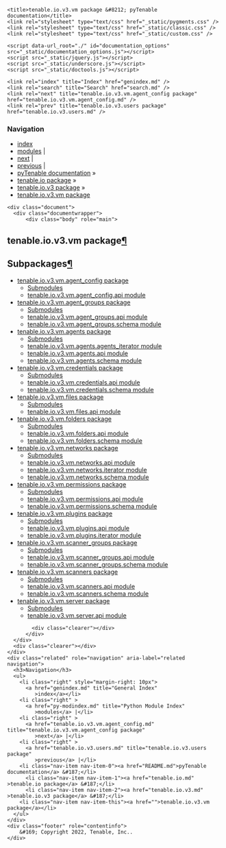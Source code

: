 
<!DOCTYPE html>

<html lang="en">
  <head>
    <meta charset="utf-8" />
    <meta name="viewport" content="width=device-width, initial-scale=1.0" /><meta name="generator" content="Docutils 0.17.1: http://docutils.sourceforge.net/" />

    <title>tenable.io.v3.vm package &#8212; pyTenable  documentation</title>
    <link rel="stylesheet" type="text/css" href="_static/pygments.css" />
    <link rel="stylesheet" type="text/css" href="_static/classic.css" />
    <link rel="stylesheet" type="text/css" href="_static/custom.css" />
    
    <script data-url_root="./" id="documentation_options" src="_static/documentation_options.js"></script>
    <script src="_static/jquery.js"></script>
    <script src="_static/underscore.js"></script>
    <script src="_static/doctools.js"></script>
    
    <link rel="index" title="Index" href="genindex.md" />
    <link rel="search" title="Search" href="search.md" />
    <link rel="next" title="tenable.io.v3.vm.agent_config package" href="tenable.io.v3.vm.agent_config.md" />
    <link rel="prev" title="tenable.io.v3.users package" href="tenable.io.v3.users.md" /> 
  </head><body>
    <div class="related" role="navigation" aria-label="related navigation">
      <h3>Navigation</h3>
      <ul>
        <li class="right" style="margin-right: 10px">
          <a href="genindex.md" title="General Index"
             accesskey="I">index</a></li>
        <li class="right" >
          <a href="py-modindex.md" title="Python Module Index"
             >modules</a> |</li>
        <li class="right" >
          <a href="tenable.io.v3.vm.agent_config.md" title="tenable.io.v3.vm.agent_config package"
             accesskey="N">next</a> |</li>
        <li class="right" >
          <a href="tenable.io.v3.users.md" title="tenable.io.v3.users package"
             accesskey="P">previous</a> |</li>
        <li class="nav-item nav-item-0"><a href="README.md">pyTenable  documentation</a> &#187;</li>
          <li class="nav-item nav-item-1"><a href="tenable.io.md" >tenable.io package</a> &#187;</li>
          <li class="nav-item nav-item-2"><a href="tenable.io.v3.md" accesskey="U">tenable.io.v3 package</a> &#187;</li>
        <li class="nav-item nav-item-this"><a href="">tenable.io.v3.vm package</a></li> 
      </ul>
    </div>  

    <div class="document">
      <div class="documentwrapper">
          <div class="body" role="main">
            
  <section id="module-tenable.io.v3.vm">
<span id="tenable-io-v3-vm-package"></span><h1>tenable.io.v3.vm package<a class="headerlink" href="#module-tenable.io.v3.vm" title="Permalink to this headline">¶</a></h1>
<section id="subpackages">
<h2>Subpackages<a class="headerlink" href="#subpackages" title="Permalink to this headline">¶</a></h2>
<div class="toctree-wrapper compound">
<ul>
<li class="toctree-l1"><a class="reference internal" href="tenable.io.v3.vm.agent_config.md">tenable.io.v3.vm.agent_config package</a><ul>
<li class="toctree-l2"><a class="reference internal" href="tenable.io.v3.vm.agent_config.md#submodules">Submodules</a></li>
<li class="toctree-l2"><a class="reference internal" href="tenable.io.v3.vm.agent_config.md#module-tenable.io.v3.vm.agent_config.api">tenable.io.v3.vm.agent_config.api module</a></li>
</ul>
</li>
<li class="toctree-l1"><a class="reference internal" href="tenable.io.v3.vm.agent_groups.md">tenable.io.v3.vm.agent_groups package</a><ul>
<li class="toctree-l2"><a class="reference internal" href="tenable.io.v3.vm.agent_groups.md#submodules">Submodules</a></li>
<li class="toctree-l2"><a class="reference internal" href="tenable.io.v3.vm.agent_groups.md#module-tenable.io.v3.vm.agent_groups.api">tenable.io.v3.vm.agent_groups.api module</a></li>
<li class="toctree-l2"><a class="reference internal" href="tenable.io.v3.vm.agent_groups.md#module-tenable.io.v3.vm.agent_groups.schema">tenable.io.v3.vm.agent_groups.schema module</a></li>
</ul>
</li>
<li class="toctree-l1"><a class="reference internal" href="tenable.io.v3.vm.agents.md">tenable.io.v3.vm.agents package</a><ul>
<li class="toctree-l2"><a class="reference internal" href="tenable.io.v3.vm.agents.md#submodules">Submodules</a></li>
<li class="toctree-l2"><a class="reference internal" href="tenable.io.v3.vm.agents.md#module-tenable.io.v3.vm.agents.agents_iterator">tenable.io.v3.vm.agents.agents_iterator module</a></li>
<li class="toctree-l2"><a class="reference internal" href="tenable.io.v3.vm.agents.md#module-tenable.io.v3.vm.agents.api">tenable.io.v3.vm.agents.api module</a></li>
<li class="toctree-l2"><a class="reference internal" href="tenable.io.v3.vm.agents.md#module-tenable.io.v3.vm.agents.schema">tenable.io.v3.vm.agents.schema module</a></li>
</ul>
</li>
<li class="toctree-l1"><a class="reference internal" href="tenable.io.v3.vm.credentials.md">tenable.io.v3.vm.credentials package</a><ul>
<li class="toctree-l2"><a class="reference internal" href="tenable.io.v3.vm.credentials.md#submodules">Submodules</a></li>
<li class="toctree-l2"><a class="reference internal" href="tenable.io.v3.vm.credentials.md#module-tenable.io.v3.vm.credentials.api">tenable.io.v3.vm.credentials.api module</a></li>
<li class="toctree-l2"><a class="reference internal" href="tenable.io.v3.vm.credentials.md#module-tenable.io.v3.vm.credentials.schema">tenable.io.v3.vm.credentials.schema module</a></li>
</ul>
</li>
<li class="toctree-l1"><a class="reference internal" href="tenable.io.v3.vm.files.md">tenable.io.v3.vm.files package</a><ul>
<li class="toctree-l2"><a class="reference internal" href="tenable.io.v3.vm.files.md#submodules">Submodules</a></li>
<li class="toctree-l2"><a class="reference internal" href="tenable.io.v3.vm.files.md#module-tenable.io.v3.vm.files.api">tenable.io.v3.vm.files.api module</a></li>
</ul>
</li>
<li class="toctree-l1"><a class="reference internal" href="tenable.io.v3.vm.folders.md">tenable.io.v3.vm.folders package</a><ul>
<li class="toctree-l2"><a class="reference internal" href="tenable.io.v3.vm.folders.md#submodules">Submodules</a></li>
<li class="toctree-l2"><a class="reference internal" href="tenable.io.v3.vm.folders.md#module-tenable.io.v3.vm.folders.api">tenable.io.v3.vm.folders.api module</a></li>
<li class="toctree-l2"><a class="reference internal" href="tenable.io.v3.vm.folders.md#module-tenable.io.v3.vm.folders.schema">tenable.io.v3.vm.folders.schema module</a></li>
</ul>
</li>
<li class="toctree-l1"><a class="reference internal" href="tenable.io.v3.vm.networks.md">tenable.io.v3.vm.networks package</a><ul>
<li class="toctree-l2"><a class="reference internal" href="tenable.io.v3.vm.networks.md#submodules">Submodules</a></li>
<li class="toctree-l2"><a class="reference internal" href="tenable.io.v3.vm.networks.md#module-tenable.io.v3.vm.networks.api">tenable.io.v3.vm.networks.api module</a></li>
<li class="toctree-l2"><a class="reference internal" href="tenable.io.v3.vm.networks.md#module-tenable.io.v3.vm.networks.iterator">tenable.io.v3.vm.networks.iterator module</a></li>
<li class="toctree-l2"><a class="reference internal" href="tenable.io.v3.vm.networks.md#module-tenable.io.v3.vm.networks.schema">tenable.io.v3.vm.networks.schema module</a></li>
</ul>
</li>
<li class="toctree-l1"><a class="reference internal" href="tenable.io.v3.vm.permissions.md">tenable.io.v3.vm.permissions package</a><ul>
<li class="toctree-l2"><a class="reference internal" href="tenable.io.v3.vm.permissions.md#submodules">Submodules</a></li>
<li class="toctree-l2"><a class="reference internal" href="tenable.io.v3.vm.permissions.md#module-tenable.io.v3.vm.permissions.api">tenable.io.v3.vm.permissions.api module</a></li>
<li class="toctree-l2"><a class="reference internal" href="tenable.io.v3.vm.permissions.md#module-tenable.io.v3.vm.permissions.schema">tenable.io.v3.vm.permissions.schema module</a></li>
</ul>
</li>
<li class="toctree-l1"><a class="reference internal" href="tenable.io.v3.vm.plugins.md">tenable.io.v3.vm.plugins package</a><ul>
<li class="toctree-l2"><a class="reference internal" href="tenable.io.v3.vm.plugins.md#submodules">Submodules</a></li>
<li class="toctree-l2"><a class="reference internal" href="tenable.io.v3.vm.plugins.md#module-tenable.io.v3.vm.plugins.api">tenable.io.v3.vm.plugins.api module</a></li>
<li class="toctree-l2"><a class="reference internal" href="tenable.io.v3.vm.plugins.md#module-tenable.io.v3.vm.plugins.iterator">tenable.io.v3.vm.plugins.iterator module</a></li>
</ul>
</li>
<li class="toctree-l1"><a class="reference internal" href="tenable.io.v3.vm.scanner_groups.md">tenable.io.v3.vm.scanner_groups package</a><ul>
<li class="toctree-l2"><a class="reference internal" href="tenable.io.v3.vm.scanner_groups.md#submodules">Submodules</a></li>
<li class="toctree-l2"><a class="reference internal" href="tenable.io.v3.vm.scanner_groups.md#module-tenable.io.v3.vm.scanner_groups.api">tenable.io.v3.vm.scanner_groups.api module</a></li>
<li class="toctree-l2"><a class="reference internal" href="tenable.io.v3.vm.scanner_groups.md#module-tenable.io.v3.vm.scanner_groups.schema">tenable.io.v3.vm.scanner_groups.schema module</a></li>
</ul>
</li>
<li class="toctree-l1"><a class="reference internal" href="tenable.io.v3.vm.scanners.md">tenable.io.v3.vm.scanners package</a><ul>
<li class="toctree-l2"><a class="reference internal" href="tenable.io.v3.vm.scanners.md#submodules">Submodules</a></li>
<li class="toctree-l2"><a class="reference internal" href="tenable.io.v3.vm.scanners.md#module-tenable.io.v3.vm.scanners.api">tenable.io.v3.vm.scanners.api module</a></li>
<li class="toctree-l2"><a class="reference internal" href="tenable.io.v3.vm.scanners.md#module-tenable.io.v3.vm.scanners.schema">tenable.io.v3.vm.scanners.schema module</a></li>
</ul>
</li>
<li class="toctree-l1"><a class="reference internal" href="tenable.io.v3.vm.server.md">tenable.io.v3.vm.server package</a><ul>
<li class="toctree-l2"><a class="reference internal" href="tenable.io.v3.vm.server.md#submodules">Submodules</a></li>
<li class="toctree-l2"><a class="reference internal" href="tenable.io.v3.vm.server.md#module-tenable.io.v3.vm.server.api">tenable.io.v3.vm.server.api module</a></li>
</ul>
</li>
</ul>
</div>
</section>
</section>


            <div class="clearer"></div>
          </div>
      </div>
      <div class="clearer"></div>
    </div>
    <div class="related" role="navigation" aria-label="related navigation">
      <h3>Navigation</h3>
      <ul>
        <li class="right" style="margin-right: 10px">
          <a href="genindex.md" title="General Index"
             >index</a></li>
        <li class="right" >
          <a href="py-modindex.md" title="Python Module Index"
             >modules</a> |</li>
        <li class="right" >
          <a href="tenable.io.v3.vm.agent_config.md" title="tenable.io.v3.vm.agent_config package"
             >next</a> |</li>
        <li class="right" >
          <a href="tenable.io.v3.users.md" title="tenable.io.v3.users package"
             >previous</a> |</li>
        <li class="nav-item nav-item-0"><a href="README.md">pyTenable  documentation</a> &#187;</li>
          <li class="nav-item nav-item-1"><a href="tenable.io.md" >tenable.io package</a> &#187;</li>
          <li class="nav-item nav-item-2"><a href="tenable.io.v3.md" >tenable.io.v3 package</a> &#187;</li>
        <li class="nav-item nav-item-this"><a href="">tenable.io.v3.vm package</a></li> 
      </ul>
    </div>
    <div class="footer" role="contentinfo">
        &#169; Copyright 2022, Tenable, Inc..
    </div>
  </body>
</html>